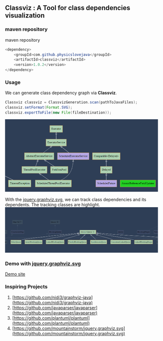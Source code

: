 ## Classviz : A Tool for class dependencies visualization

### maven repository
maven repository
```java
<dependency>
    <groupId>com.github.physicslovejava</groupId>
    <artifactId>classviz</artifactId>
    <version>1.0.2</version>
</dependency>
```

### Usage
We can generate class dependency graph via **Classviz**.
```java
Classviz classviz = ClassvizGeneration.scan(pathToJavaFiles);
classviz.setFormat(Format.SVG);
classviz.exportToFile(new File(fileDestination));
```
![](examples/usage1.png)

With the [jquery.graphviz.svg](https://github.com/mountainstorm/jquery.graphviz.svg), we can track class dependencies and its dependents. The tracking classes are highlight.
![](examples/usage2.png)

### Demo with [jquery.graphviz.svg](https://github.com/mountainstorm/jquery.graphviz.svg)
[Demo site](https://physicslovejava.github.io/classviz/)

### Inspiring Projects
1. [https://github.com/nidi3/graphviz-java](https://github.com/nidi3/graphviz-java)
2. [https://github.com/javaparser/javaparser](https://github.com/javaparser/javaparser)
3. [https://github.com/plantuml/plantuml](https://github.com/plantuml/plantuml)
4. [https://github.com/mountainstorm/jquery.graphviz.svg](https://github.com/mountainstorm/jquery.graphviz.svg)



